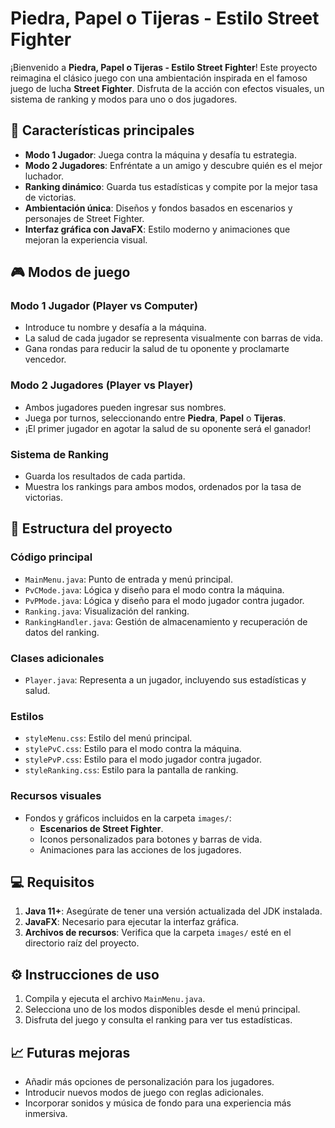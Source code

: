 # Piedra, Papel o Tijeras - Estilo Street Fighter

¡Bienvenido a **Piedra, Papel o Tijeras - Estilo Street Fighter**! Este proyecto reimagina el clásico juego con una ambientación inspirada en el famoso juego de lucha **Street Fighter**. Disfruta de la acción con efectos visuales, un sistema de ranking y modos para uno o dos jugadores.

## 🚀 Características principales

- **Modo 1 Jugador**: Juega contra la máquina y desafía tu estrategia.
- **Modo 2 Jugadores**: Enfréntate a un amigo y descubre quién es el mejor luchador.
- **Ranking dinámico**: Guarda tus estadísticas y compite por la mejor tasa de victorias.
- **Ambientación única**: Diseños y fondos basados en escenarios y personajes de Street Fighter.
- **Interfaz gráfica con JavaFX**: Estilo moderno y animaciones que mejoran la experiencia visual.

## 🎮 Modos de juego

### Modo 1 Jugador (Player vs Computer)
- Introduce tu nombre y desafía a la máquina.
- La salud de cada jugador se representa visualmente con barras de vida.
- Gana rondas para reducir la salud de tu oponente y proclamarte vencedor.

### Modo 2 Jugadores (Player vs Player)
- Ambos jugadores pueden ingresar sus nombres.
- Juega por turnos, seleccionando entre **Piedra**, **Papel** o **Tijeras**.
- ¡El primer jugador en agotar la salud de su oponente será el ganador!

### Sistema de Ranking
- Guarda los resultados de cada partida.
- Muestra los rankings para ambos modos, ordenados por la tasa de victorias.

## 📂 Estructura del proyecto

### Código principal
- `MainMenu.java`: Punto de entrada y menú principal.
- `PvCMode.java`: Lógica y diseño para el modo contra la máquina.
- `PvPMode.java`: Lógica y diseño para el modo jugador contra jugador.
- `Ranking.java`: Visualización del ranking.
- `RankingHandler.java`: Gestión de almacenamiento y recuperación de datos del ranking.

### Clases adicionales
- `Player.java`: Representa a un jugador, incluyendo sus estadísticas y salud.

### Estilos
- `styleMenu.css`: Estilo del menú principal.
- `stylePvC.css`: Estilo para el modo contra la máquina.
- `stylePvP.css`: Estilo para el modo jugador contra jugador.
- `styleRanking.css`: Estilo para la pantalla de ranking.

### Recursos visuales
- Fondos y gráficos incluidos en la carpeta `images/`:
  - **Escenarios de Street Fighter**.
  - Iconos personalizados para botones y barras de vida.
  - Animaciones para las acciones de los jugadores.

## 💻 Requisitos

1. **Java 11+**: Asegúrate de tener una versión actualizada del JDK instalada.
2. **JavaFX**: Necesario para ejecutar la interfaz gráfica.
3. **Archivos de recursos**: Verifica que la carpeta `images/` esté en el directorio raíz del proyecto.

## ⚙️ Instrucciones de uso

1. Compila y ejecuta el archivo `MainMenu.java`.
2. Selecciona uno de los modos disponibles desde el menú principal.
3. Disfruta del juego y consulta el ranking para ver tus estadísticas.

## 📈 Futuras mejoras

- Añadir más opciones de personalización para los jugadores.
- Introducir nuevos modos de juego con reglas adicionales.
- Incorporar sonidos y música de fondo para una experiencia más inmersiva.
